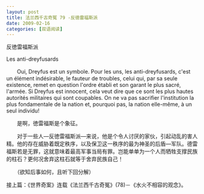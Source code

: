 ```yaml
---
layout: post
title: 法兰西千古奇冤 79 -反徳雷福斯派
date: 2009-02-16
categories: [双语阅读]  
---
```


反徳雷福斯派

Les anti-dreyfusards

　　Oui, Dreyfus est un symbole. Pour les uns, les anti-dreyfusards, c'est un élément indésirable, le fauteur de troubles, celui qui, par sa seule existence, remet en question l'ordre établi et son garant le plus sacré, l'armée. Si Dreyfus est innocent, cela veut dire que ce sont les plus hautes autorités militaires qui sont coupables. On ne va pas sacrifier l'institution la plus fondamentale de la nation et, pourquoi pas, la nation elle-même, à un seul individu!



　　是啊，徳雷福斯是个象征。

　　对于一些人—反徳雷福斯派—来说，他是个令人讨厌的家伙，引起动乱的害人精。他的存在威胁着既定秩序，以及保卫这一秩序的最为神圣的后盾—军队。德雷福斯若是无罪，这就意味着最高军事当局有罪。岂能单单为一个人而牺牲支撑民族的柱石？更何况舍弃这柱石就等于舍弃民族自己！



　　（欲知后事如何，且听下回分解）

接上篇：《世界奇案》连载《法兰西千古奇冤》(78)－《水火不相容的观念》。
